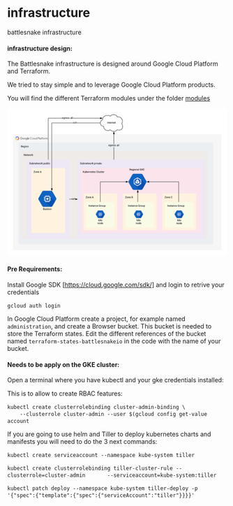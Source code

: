 # infrastructure
battlesnake infrastructure

#### infrastructure design:

The Battlesnake infrastructure is designed around Google Cloud Platform and Terraform.

We tried to stay simple and to leverage Google Cloud Platform products.

You will find the different Terraform modules under the folder [modules](/modules)


![infra design](/img/infra_diagram.png)

#### Pre Requirements:
Install Google SDK [https://cloud.google.com/sdk/] and login to retrive your credentials
```
gcloud auth login
```



In Google Cloud Platform create a project, for example named `administration`, and create a Browser bucket. This bucket is needed to store the Terraform states. Edit the different references of the bucket named `terraform-states-battlesnakeio` in the code with the name of your bucket.

<!-- TODO create the battlesnake script -->
<!-- If you are going to deploy locally or without using the main script `./battlesnake` you will need the following tools installed on your computer:
- helm [https://github.com/kubernetes/helm]
- Terraform [https://www.terraform.io/] -->


#### Needs to be apply on the GKE cluster:

Open a terminal where you have kubectl and your gke credentials installed:

This is to allow to create RBAC features:
```
kubectl create clusterrolebinding cluster-admin-binding \
    --clusterrole cluster-admin --user $(gcloud config get-value account
```

If you are going to use helm and Tiller to deploy kubernetes charts and manifests you will need to do the 3 next commands:
```
kubectl create serviceaccount --namespace kube-system tiller
```

```
kubectl create clusterrolebinding tiller-cluster-rule --clusterrole=cluster-admin       --serviceaccount=kube-system:tiller
```

```
kubectl patch deploy --namespace kube-system tiller-deploy -p '{"spec":{"template":{"spec":{"serviceAccount":"tiller"}}}}'
```
